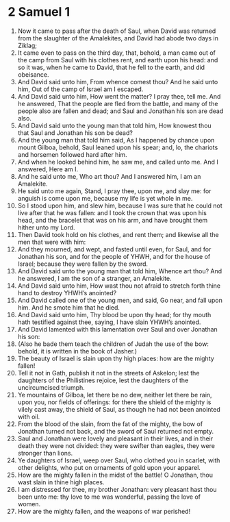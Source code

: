 ﻿# 2 Samuel 1 
1. Now it came to pass after the death of Saul, when David was returned from the slaughter of the Amalekites, and David had abode two days in Ziklag; 
2. It came even to pass on the third day, that, behold, a man came out of the camp from Saul with his clothes rent, and earth upon his head: and so it was, when he came to David, that he fell to the earth, and did obeisance. 
3. And David said unto him, From whence comest thou? And he said unto him, Out of the camp of Israel am I escaped. 
4. And David said unto him, How went the matter? I pray thee, tell me. And he answered, That the people are fled from the battle, and many of the people also are fallen and dead; and Saul and Jonathan his son are dead also. 
5. And David said unto the young man that told him, How knowest thou that Saul and Jonathan his son be dead? 
6. And the young man that told him said, As I happened by chance upon mount Gilboa, behold, Saul leaned upon his spear; and, lo, the chariots and horsemen followed hard after him. 
7. And when he looked behind him, he saw me, and called unto me. And I answered, Here am I. 
8. And he said unto me, Who art thou? And I answered him, I am an Amalekite. 
9. He said unto me again, Stand, I pray thee, upon me, and slay me: for anguish is come upon me, because my life is yet whole in me. 
10. So I stood upon him, and slew him, because I was sure that he could not live after that he was fallen: and I took the crown that was upon his head, and the bracelet that was on his arm, and have brought them hither unto my Lord. 
11. Then David took hold on his clothes, and rent them; and likewise all the men that were with him: 
12. And they mourned, and wept, and fasted until even, for Saul, and for Jonathan his son, and for the people of YHWH, and for the house of Israel; because they were fallen by the sword. 
13.  And David said unto the young man that told him, Whence art thou? And he answered, I am the son of a stranger, an Amalekite. 
14. And David said unto him, How wast thou not afraid to stretch forth thine hand to destroy YHWH’s anointed? 
15. And David called one of the young men, and said, Go near, and fall upon him. And he smote him that he died. 
16. And David said unto him, Thy blood be upon thy head; for thy mouth hath testified against thee, saying, I have slain YHWH’s anointed. 
17.  And David lamented with this lamentation over Saul and over Jonathan his son: 
18. (Also he bade them teach the children of Judah the use of the bow: behold, it is written in the book of Jasher.) 
19. The beauty of Israel is slain upon thy high places: how are the mighty fallen! 
20. Tell it not in Gath, publish it not in the streets of Askelon; lest the daughters of the Philistines rejoice, lest the daughters of the uncircumcised triumph. 
21. Ye mountains of Gilboa, let there be no dew, neither let there be rain, upon you, nor fields of offerings: for there the shield of the mighty is vilely cast away, the shield of Saul, as though he had not been anointed with oil. 
22. From the blood of the slain, from the fat of the mighty, the bow of Jonathan turned not back, and the sword of Saul returned not empty. 
23. Saul and Jonathan were lovely and pleasant in their lives, and in their death they were not divided: they were swifter than eagles, they were stronger than lions. 
24. Ye daughters of Israel, weep over Saul, who clothed you in scarlet, with other delights, who put on ornaments of gold upon your apparel. 
25. How are the mighty fallen in the midst of the battle! O Jonathan, thou wast slain in thine high places. 
26. I am distressed for thee, my brother Jonathan: very pleasant hast thou been unto me: thy love to me was wonderful, passing the love of women. 
27. How are the mighty fallen, and the weapons of war perished! 
